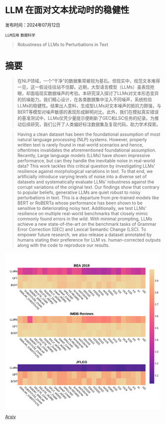 # LLM 在面对文本扰动时的稳健性

发布时间：2024年07月12日

`LLM应用` `数据科学`

> Robustness of LLMs to Perturbations in Text

# 摘要

> 在NLP领域，一个“干净”的数据集常被视为基石。但现实中，规范文本难得一见，这一假设往往站不住脚。近期，大型语言模型（LLMs）虽表现抢眼，却面临现实数据噪声的考验。本研究深入探讨了LLMs对文本形态变异的抗噪能力。我们精心设计，在各类数据集中注入不同噪声，系统检验LLMs的稳健性。结果出人意料，生成型LLMs对文本噪声的抵抗力颇强，与BERT等模型对噪声敏感的表现形成鲜明对比。此外，我们在模拟真实错误的基准测试中，LLMs仅凭少量提示便刷新了GEC和LSC任务的纪录。为推动后续研究，我们公开了人类偏好标注数据集及复现代码，助力学术探索。

> Having a clean dataset has been the foundational assumption of most natural language processing (NLP) systems. However, properly written text is rarely found in real-world scenarios and hence, oftentimes invalidates the aforementioned foundational assumption. Recently, Large language models (LLMs) have shown impressive performance, but can they handle the inevitable noise in real-world data? This work tackles this critical question by investigating LLMs' resilience against morphological variations in text. To that end, we artificially introduce varying levels of noise into a diverse set of datasets and systematically evaluate LLMs' robustness against the corrupt variations of the original text. Our findings show that contrary to popular beliefs, generative LLMs are quiet robust to noisy perturbations in text. This is a departure from pre-trained models like BERT or RoBERTa whose performance has been shown to be sensitive to deteriorating noisy text. Additionally, we test LLMs' resilience on multiple real-world benchmarks that closely mimic commonly found errors in the wild. With minimal prompting, LLMs achieve a new state-of-the-art on the benchmark tasks of Grammar Error Correction (GEC) and Lexical Semantic Change (LSC). To empower future research, we also release a dataset annotated by humans stating their preference for LLM vs. human-corrected outputs along with the code to reproduce our results.

![LLM 在面对文本扰动时的稳健性](../../../paper_images/2407.08989/fig.png)

[Arxiv](https://arxiv.org/abs/2407.08989)